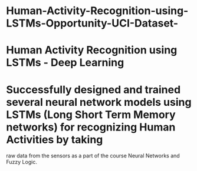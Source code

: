 # Human-Activity-Recognition-using-LSTMs-Opportunity-UCI-Dataset-
# Human Activity Recognition using LSTMs - Deep Learning
# Successfully designed and trained several neural network models using LSTMs (Long Short Term Memory networks) for recognizing Human Activities by taking
raw data from the sensors as a part of the course Neural Networks and Fuzzy Logic.
